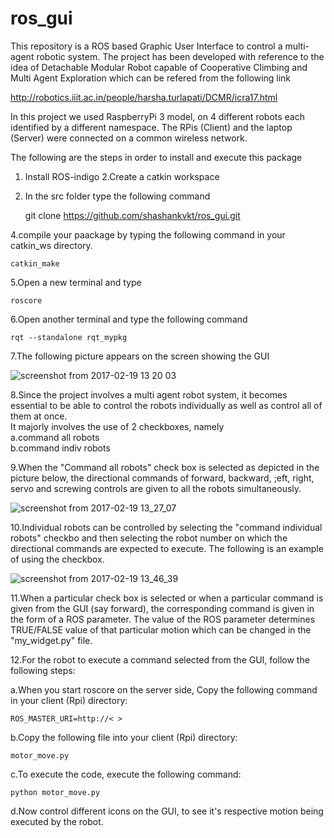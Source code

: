 # ros_gui
This repository is a ROS based Graphic User Interface to control a multi-agent robotic system. The project has been developed with reference to the idea of Detachable Modular Robot capable of Cooperative Climbing and Multi Agent Exploration which can be refered from the following link  

   http://robotics.iiit.ac.in/people/harsha.turlapati/DCMR/icra17.html  
   
In this project we used RaspberryPi 3 model, on 4 different robots each identified by a different namespace. The RPis (Client) and the laptop (Server) were connected on a common wireless network.  
    
The following are the steps in order to install and execute this package  
1. Install ROS-indigo 
2.Create a catkin workspace  
3. In the src folder type the following command  

    git clone https://github.com/shashankvkt/ros_gui.git 
 
 4.compile your paackage by typing the following command in your catkin_ws directory.

    catkin_make  
    
5.Open a new terminal and type

    roscore
    
6.Open another terminal and type the following command

    rqt --standalone rqt_mypkg
7.The following picture appears on the screen showing the GUI  

![screenshot from 2017-02-19 13 20 03](https://cloud.githubusercontent.com/assets/23419376/23100485/1c63bb9c-f6a8-11e6-9446-1bb907244dfe.png)  

8.Since the project involves a multi agent robot system, it becomes essential to be able to control the robots individually as well as control all of them at once.  
It majorly involves the use of 2 checkboxes, namely  
a.command all  robots  
b.command indiv robots  

9.When the "Command all robots" check box is selected as depicted in the picture below, the directional commands of forward, backward, ;eft, right, servo and screwing controls are given to all the robots simultaneously.  

![screenshot from 2017-02-19 13_27_07](https://cloud.githubusercontent.com/assets/23419376/23101224/a529eee0-f6b4-11e6-85e9-ebeea2705033.png)  

10.Individual robots can be controlled by selecting the "command individual robots" checkbo and then selecting the robot number on which the directional commands are expected to execute. The following is an example of using the checkbox.  

![screenshot from 2017-02-19 13_46_39](https://cloud.githubusercontent.com/assets/23419376/23101244/00364e32-f6b5-11e6-98fd-e8c7ac85339b.png)  

11.When a particular check box is selected or when a particular command is given from the GUI (say forward), the corresponding command is given in the form of a ROS parameter. The value of the ROS parameter determines TRUE/FALSE value of that particular motion which can be changed in the "my_widget.py" file.  

12.For the robot to execute a command selected from the GUI, follow the following steps:  

a.When you start roscore on the server side, Copy the following command in your client (Rpi) directory:

    ROS_MASTER_URI=http://< >
b.Copy the following file into your client (Rpi) directory:

    motor_move.py
c.To execute the code, execute the following command:

    python motor_move.py
d.Now control different icons on the GUI, to see it's respective motion being executed by the robot.
